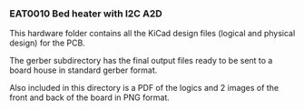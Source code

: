 ### EAT0010 Bed heater with I2C A2D

This hardware folder contains all the KiCad design files (logical and physical design) for the PCB. 

The gerber subdirectory has the final output files ready to be sent to a board house in standard gerber format. 

Also included in this directory is a PDF of the logics and 2 images of the front and back of the board in PNG format. 